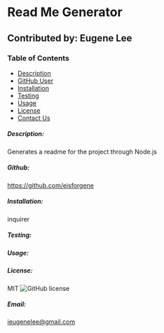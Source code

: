 # Read Me Generator
## Contributed by: Eugene Lee
### Table of Contents
* [Description](#description)
* [GitHub User](#github)
* [Installation](#installation)
* [Testing](#testing)
* [Usage](#usage)
* [License](#license)
* [Contact Us](#email)

##### Description: 
Generates a readme for the project through Node.js

##### Github:
https://github.com/eisforgene

##### Installation: 
inquirer

##### Testing:


##### Usage:


##### License:
MIT
![GitHub license](https://img.shields.io/badge/license-MIT-blue.svg)


##### Email:
ieugenelee@gmail.com

